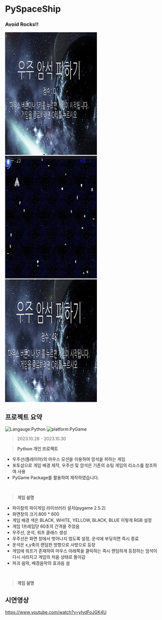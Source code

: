 # PySpaceShip
### Avoid Rocks!!
<img src="Game_png/game_intro.png" alt="Intro Screen" width="300px" height="400px"><img src="Game_png/playing_game.png" alt="Intro Screen" width="300px" height="400px">
<img src="Game_png/game_over.png" alt="Game Over Screen" width="300px" height="400px">
## 프로젝트 요약
![Langauge:Python](https://img.shields.io/badge/Language-Python-purple) ![platform:PyGame](https://img.shields.io/badge/Platform-PyGame-pink)
> 2023.10.28 - 2023.10.30
 
> **Python 개인 프로젝트**
* 우주선(플레이어)의 마우스 모션을 이용하여 암석을 피하는 게임
* 포토샵으로 게임 배경 제작, 우주선 및 암석은 기존의 슈팅 게임의 리소스를 참조하여 사용
* PyGame Package를 활용하여 제작하였습니다.
<br>

> **게임 설명**
* 파이참의 파이게임 라이브러리 설치(pygame 2.5.2)
* 화면창의 크기:800 * 600
* 게임 배경 색은 BLACK, WHITE, YELLOW, BLACK, BLUE 이렇게 RGB 설정
* 게임 1프레임당 60초의 간격을 주었음
* 우주선, 운석, 워프 클래스 생성
* 우주선은 화면 창에서 벗어나지 않도록 설정, 운석에 부딪히면 즉시 종료
* 운석은 x,y축의 랜덤한 방향으로 사방으로 등장
* 게임에 워프가 존재하여 마우스 아래쪽을 클릭하는 즉시 랜덤하게 등장하는 암석이 다시 사라지고 게임의 처음 상태로 돌아감
* 파괴 음악, 배경음악의 효과음 설
<br>

> **게임 설명**

## 시연영상
https://www.youtube.com/watch?v=yIvdFoJGK4U
